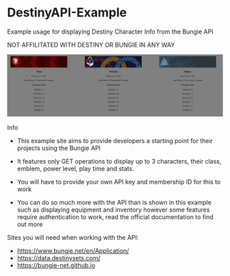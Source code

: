 # DestinyAPI-Example
 Example usage for displaying Destiny Character Info from the Bungie API

NOT AFFILITATED WITH DESTINY OR BUNGIE IN ANY WAY

![Destiny API Example](Example.png)

Info
- This example site aims to provide developers a starting point for their projects using the Bungie API
- It features only GET operations to display up to 3 characters, their class, emblem, power level, play time and stats.
- You will have to provide your own API key and membership ID for this to work

- You can do so much more with the API than is shown in this example such as displaying equipment and inventory however some features require authentication to work, read the official documentation to find out more

Sites you will need when working with the API:

- https://www.bungie.net/en/Application/
- https://data.destinysets.com/
- https://bungie-net.github.io


